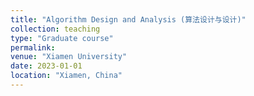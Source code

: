 ```yaml
---
title: "Algorithm Design and Analysis (算法设计与设计)"
collection: teaching
type: "Graduate course"
permalink: 
venue: "Xiamen University"
date: 2023-01-01
location: "Xiamen, China"
---
```

